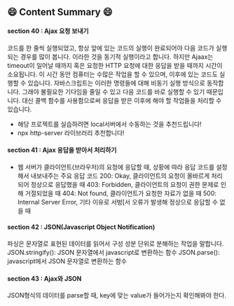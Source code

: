 ## :smile: Content Summary :smile:


#### section 40 : Ajax 요청 보내기

코드를 한 줄씩 실행되었고, 항상 앞에 있는 코드의 실행이 완료되어야 다음 코드가 실행되는 경우를 많이 봅니다. 이라한 것을 동기적 실행이라고 합니다.
하지만 Ajaax는 timeout이 일어날 때까지 혹은 요청한 HTTP 요청에 대한 응답을 받을 때까지 시간이 소요됩니다. 이 시간 동안 컴퓨터는 수많은 작업을 할 수 있으며, 이후에 있는 코드도 실행할 수 있습니다. 자바스크립트는 이러한 명령들에 대해 비동기 실행 방식으로 동작합니다. 그래야 불필요한 기다임을 줄일 수 있고 다음 코드를 바로 실행할 수 있기 때문입니다. 대신 콜백 함수를 사용함으로써 응답을 받은 이후에 해야 할 작업들을 처리할 수 있습니다.

* 해당 프로젝트를 실습하려면 local서버에서 수동하는 것을 추천드립니다!
* npx http-server 라이브러리 추천합니다!


#### section 41 : Ajax 응답을 받아서 처리하기

* 웹 서버가 클라이언트(브라우저)의 요청에 응답할 때, 상황에 따라 응답 코드를 설정해서 내보내주는 주요 응답 코드
200: Okay, 클라이언트의 요청이 올바르게 처리되어 정상으로 응답했을 때
403: Forbidden, 클라이언트의 요청이 권한 문제로 인해 거절되었을 때
404: Not found, 클라이언트가 요청한 자료가 없을 때
500: Internal Server Error, 기타 이유로 서벙[서 오류가 발생해 정상으로 응답할 수 없을 때


#### section 42 : JSON(Javascript Object Notification)

파싱은 문자열로 표현된 데이터를 읽어서 구성 성분 단위로 분해하는 작업을 말합니다.
JSON.stringify(): JSON 문자열에서 javascript로 변환하는 함수
JSON.parse(): javascript에서 JSON 문자열로 변환하는 함수


#### section 43 : Ajax와 JSON

JSON형식의 데이터를 parse할 때, key에 맞는 value가 들어가는지 확인해봐야 한다.
